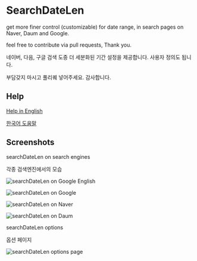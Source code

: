 # SearchDateLen

get more finer control (customizable) for date range, in search pages on Naver, Daum and Google.

feel free to contribute via pull requests, Thank you.

네이버, 다음, 구글 검색 도중 더 세분화된 기간 설정을 제공합니다. 사용자 정의도 됩니다.

부담갖지 마시고 풀리퀘 넣어주세요. 감사합니다.


## Help

[Help in English](https://github.com/SD810/SearchDateLen/blob/master/document/HelpEnglish.md)

[한국어 도움말](https://github.com/SD810/SearchDateLen/blob/master/document/HelpKorean.md)


## Screenshots

searchDateLen on search engines

각종 검색엔진에서의 모습

![searchDateLen on Google English](https://github.com/SD810/SearchDateLen/blob/master/document/imgs/GoogleAppliedEng.png?raw=true "searchDateLen on Google English")

![searchDateLen on Google](https://github.com/SD810/SearchDateLen/blob/master/document/imgs/GoogleApplied.png?raw=true "searchDateLen on Google")

![searchDateLen on Naver](https://github.com/SD810/SearchDateLen/blob/master/document/imgs/NaverApplied.png?raw=true "searchDateLen on Naver")

![searchDateLen on Daum](https://github.com/SD810/SearchDateLen/blob/master/document/imgs/DaumApplied.png?raw=true "searchDateLen on Daum")



searchDateLen options

옵션 페이지

![searchDateLen options page](https://github.com/SD810/SearchDateLen/blob/master/document/imgs/OptionsPage_noAnnon.png?raw=true "searchDateLen options page")
